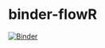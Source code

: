 # binder-flowR



[![Binder](https://mybinder.org/badge_logo.svg)](https://notebooks.gesis.org/binder/v2/gh/lorraine-dev/binder-flowR/HEAD)
